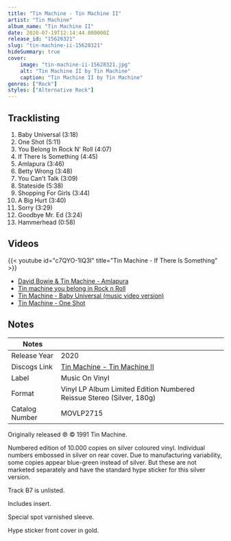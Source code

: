 ```yaml
---
title: "Tin Machine - Tin Machine II"
artist: "Tin Machine"
album_name: "Tin Machine II"
date: 2020-07-19T12:14:44.000000Z
release_id: "15628321"
slug: "tin-machine-ii-15628321"
hideSummary: true
cover:
    image: "tin-machine-ii-15628321.jpg"
    alt: "Tin Machine II by Tin Machine"
    caption: "Tin Machine II by Tin Machine"
genres: ["Rock"]
styles: ["Alternative Rock"]
---
```


## Tracklisting
1. Baby Universal (3:18)
2. One Shot (5:11)
3. You Belong In Rock N' Roll (4:07)
4. If There Is Something (4:45)
5. Amlapura (3:46)
6. Betty Wrong (3:48)
7. You Can't Talk (3:09)
8. Stateside (5:38)
9. Shopping For Girls (3:44)
10. A Big Hurt (3:40)
11. Sorry (3:29)
12. Goodbye Mr. Ed (3:24)
13. Hammerhead (0:58)




## Videos
{{< youtube id="c7QYO-1IQ3I" title="Tin Machine - If There Is Something" >}}
- [David Bowie & Tin Machine - Amlapura](https://www.youtube.com/watch?v=2qCXUldOf1s)
- [Tin machine you belong in Rock n Roll](https://www.youtube.com/watch?v=Ok5A8VoOMis)
- [Tin Machine - Baby Universal (music video version)](https://www.youtube.com/watch?v=E7q3FDDmqmA)
- [Tin Machine - One Shot](https://www.youtube.com/watch?v=esu90pt3aTo)

## Notes
| Notes          |             |
| ---------------| ----------- |
| Release Year   | 2020 |
| Discogs Link   | [Tin Machine - Tin Machine II](https://www.discogs.com/release/15628321-Tin-Machine-Tin-Machine-II) |
| Label          | Music On Vinyl |
| Format         | Vinyl LP Album Limited Edition Numbered Reissue Stereo (Silver, 180g) |
| Catalog Number | MOVLP2715 |

Originally released ℗ © 1991 Tin Machine.

Numbered edition of 10.000 copies on silver coloured vinyl. Individual numbers embossed in silver on rear cover.
Due to manufacturing variability, some copies appear blue-green instead of silver. But these are not marketed separately and have the standard hype sticker for this silver version.

Track B7 is unlisted.

Includes insert.

Special spot varnished sleeve.

Hype sticker front cover in gold.
